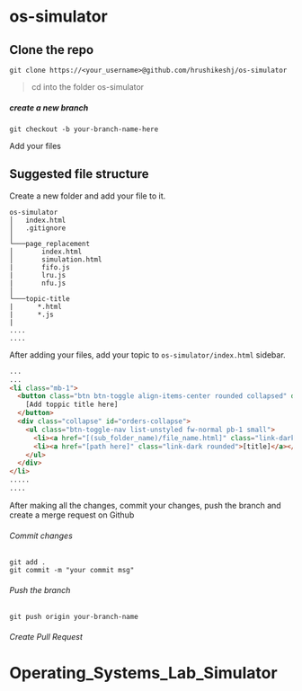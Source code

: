 # os-simulator
## Clone the repo
```git
git clone https://<your_username>@github.com/hrushikeshj/os-simulator
```
> cd into the folder os-simulator

##### create a new branch
```git
git checkout -b your-branch-name-here
```
Add your files

## Suggested file structure
Create a new folder and add your file to it.
```
os-simulator
│   index.html
│   .gitignore  
│
└───page_replacement
│       index.html
│       simulation.html
|       fifo.js
|       lru.js
|       nfu.js
│   
└───topic-title
|      *.html
|      *.js
|
....
....
```

After adding your files, add your topic to `os-simulator/index.html` sidebar.
```html
...
...
<li class="mb-1">
  <button class="btn btn-toggle align-items-center rounded collapsed" data-bs-toggle="collapse" data-bs-target="#orders-collapse" aria-expanded="false">
    [Add toppic title here]
  </button>
  <div class="collapse" id="orders-collapse">
    <ul class="btn-toggle-nav list-unstyled fw-normal pb-1 small">
      <li><a href="[(sub_folder_name)/file_name.html]" class="link-dark rounded">[title]</a></li>
      <li><a href="[path here]" class="link-dark rounded">[title]</a></li>
    </ul>
  </div>
</li>
.....
....

```

After making all the changes, commit your changes, push the branch and create a merge request on Github

###### Commit changes
```git
git add .
git commit -m "your commit msg"
```

###### Push the branch
```git
git push origin your-branch-name
```

###### Create Pull Request
# Operating_Systems_Lab_Simulator
